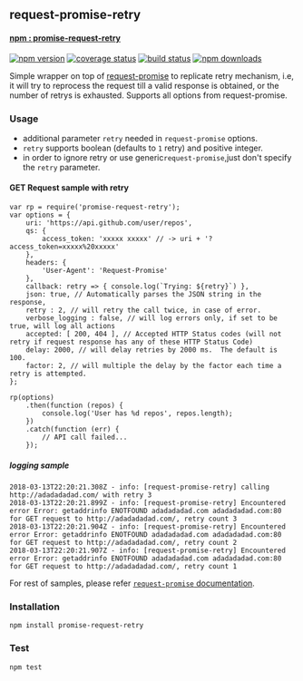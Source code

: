 ## request-promise-retry 
#### [npm : promise-request-retry](https://www.npmjs.com/package/promise-request-retry)
[![npm version](https://badge.fury.io/js/promise-request-retry.svg)](https://badge.fury.io/js/promise-request-retry)
[![coverage status](https://coveralls.io/repos/github/void666/request-promise-retry/badge.svg)](https://coveralls.io/github/void666/request-promise-retry)
[![build status](https://travis-ci.org/void666/request-promise-retry.svg?branch=master)](https://travis-ci.org/void666/request-promise-retry)
[![npm downloads](https://img.shields.io/npm/dt/promise-request-retry.svg)](https://img.shields.io/npm/dt/promise-request-retry)

Simple wrapper on top of [request-promise](https://github.com/request/request-promise) to replicate retry mechanism, i.e, it will try to reprocess the request till a valid response is obtained, or the number of retrys is exhausted. Supports all options from request-promise.

### Usage
-  additional parameter `retry` needed in `request-promise` options.
- `retry` supports boolean (defaults to `1` retry) and positive integer.
-  in order to ignore retry or use generic`request-promise`,just don't specify the `retry` parameter.

#### GET Request sample with retry
```
var rp = require('promise-request-retry');
var options = {
    uri: 'https://api.github.com/user/repos',
    qs: {
        access_token: 'xxxxx xxxxx' // -> uri + '?access_token=xxxxx%20xxxxx'
    },
    headers: {
        'User-Agent': 'Request-Promise'
    },
    callback: retry => { console.log(`Trying: ${retry}`) },
    json: true, // Automatically parses the JSON string in the response, 
    retry : 2, // will retry the call twice, in case of error.
    verbose_logging : false, // will log errors only, if set to be true, will log all actions
    accepted: [ 200, 404 ], // Accepted HTTP Status codes (will not retry if request response has any of these HTTP Status Code)
    delay: 2000, // will delay retries by 2000 ms.  The default is 100. 
    factor: 2, // will multiple the delay by the factor each time a retry is attempted. 
};

rp(options)
    .then(function (repos) {
        console.log('User has %d repos', repos.length);
    })
    .catch(function (err) {
        // API call failed...
    });
```

##### logging sample
```
2018-03-13T22:20:21.308Z - info: [request-promise-retry] calling http://adadadadad.com/ with retry 3
2018-03-13T22:20:21.899Z - info: [request-promise-retry] Encountered error Error: getaddrinfo ENOTFOUND adadadadad.com adadadadad.com:80 for GET request to http://adadadadad.com/, retry count 3
2018-03-13T22:20:21.904Z - info: [request-promise-retry] Encountered error Error: getaddrinfo ENOTFOUND adadadadad.com adadadadad.com:80 for GET request to http://adadadadad.com/, retry count 2
2018-03-13T22:20:21.907Z - info: [request-promise-retry] Encountered error Error: getaddrinfo ENOTFOUND adadadadad.com adadadadad.com:80 for GET request to http://adadadadad.com/, retry count 1
```
For rest of samples, please refer [`request-promise` documentation](https://github.com/request/request-promise).

### Installation
`npm install promise-request-retry`

### Test
`npm test`
